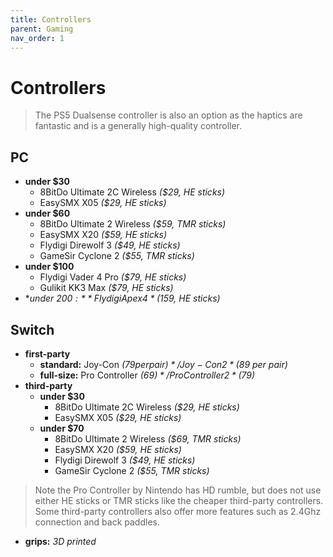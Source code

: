 ```yaml
---
title: Controllers
parent: Gaming
nav_order: 1
---
```

# Controllers

> The PS5 Dualsense controller is also an option as the haptics are fantastic and is a generally high-quality controller.

## PC

- **under $30** 
	- 8BitDo Ultimate 2C Wireless *($29, HE sticks)* 
	- EasySMX X05 *($29, HE sticks)*
- **under $60** 
	- 8BitDo Ultimate 2 Wireless *($59, TMR sticks)*
	- EasySMX X20 *($59, HE sticks)* 
	- Flydigi Direwolf 3 *($49, HE sticks)* 
	- GameSir Cyclone 2 *($55, TMR sticks)* 
- **under $100** 
	- Flydigi Vader 4 Pro *($79, HE sticks)* 
	- Gulikit KK3 Max *($79, HE sticks)*
- **under $200:** Flydigi Apex 4 *($159, HE sticks)*

## Switch

- **first-party**
	- **standard:** Joy-Con *($79 per pair)* / Joy-Con 2 *($89 per pair)*
	- **full-size:** Pro Controller *($69)* / Pro Controller 2 *($79)*
- **third-party** 
	- **under $30** 
		- 8BitDo Ultimate 2C Wireless *($29, HE sticks)* 
		- EasySMX X05 *($29, HE sticks)*
	- **under $70** 
		- 8BitDo Ultimate 2 Wireless *($69, TMR sticks)*
		- EasySMX X20 *($59, HE sticks)* 
		- Flydigi Direwolf 3 *($49, HE sticks)* 
		- GameSir Cyclone 2 *($55, TMR sticks)* 

> Note the Pro Controller by Nintendo has HD rumble, but does not use either HE sticks or TMR sticks like the cheaper third-party controllers. Some third-party controllers also offer more features such as 2.4Ghz connection and back paddles.

- **grips:** *3D printed* 
